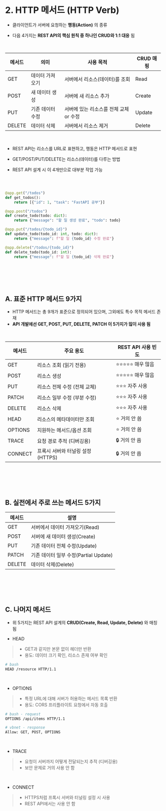 # 2. HTTP 메서드 (HTTP Verb)
* 클라이언트가 서버에 요청하는 **행동(Action)** 의 종류

* 다음 4가지는 **REST API의 핵심 원칙 중 하나인 CRUD와 1:1 대응** 됨

<br>

|메서드|의미|사용 목적|CRUD 매핑|
|----|----|----|----|
|GET|데이터 가져오기|서버에서 리소스(데이터)를 조회|Read|
|POST|새 데이터 생성|서버에 새 리소스 추가|Create|
|PUT|기존 데이터 수정|서버에 있는 리소스를 전체 교체 or 수정|Update|
|DELETE|데이터 삭제|서버에서 리소스 제거|Delete|

<br>

* REST API는 리소스를 URL로 표현하고, 행동은 HTTP 메서드로 표현

* GET/POST/PUT/DELETE는 리소스(데이터)를 다루는 방법
* REST API 설계 시 이 4개만으로 대부분 작업 가능

<br>

```python

@app.get("/todos")
def get_todos():
    return [{"id": 1, "task": "FastAPI 공부"}]

@app.post("/todos")
def create_todo(todo: dict):
    return {"message": "할 일 생성 완료", "todo": todo}

@app.put("/todos/{todo_id}")
def update_todo(todo_id: int, todo: dict):
    return {"message": f"할 일 {todo_id} 수정 완료"}

@app.delete("/todos/{todo_id}")
def delete_todo(todo_id: int):
    return {"message": f"할 일 {todo_id} 삭제 완료"}
```

<br>
<br>
<br>
<br>

## A. 표준 HTTP 메서드 9가지
* HTTP 메서드는 총 9개가 표준으로 정의되어 있으며, 그외에도 특수 목적 메서드 존재
* **API 개발에선 GET, POST, PUT, DELETE, PATCH 이 5가지가 많이 사용 됨**

<br>

|메서드|주요 용도|REST API 사용 빈도|
|---|---|---|
|GET|리소스 조회 (읽기 전용)|⭐⭐⭐⭐⭐ 매우 많음|
|POST|리소스 생성|⭐⭐⭐⭐⭐ 매우 많음|
|PUT|리소스 전체 수정 (전체 교체)|⭐⭐⭐ 자주 사용|
|PATCH|리소스 일부 수정 (부분 수정)|⭐⭐⭐ 자주 사용|
|DELETE|리소스 삭제|⭐⭐⭐ 자주 사용|
|HEAD|리소스의 메타데이터만 조회|⭐ 거의 안 씀|
|OPTIONS|지원하는 메서드/옵션 조회|⭐ 거의 안 씀|
|TRACE|요청 경로 추적 (디버깅용)|🔒 거의 안 씀|
|CONNECT|프록시 서버와 터널링 설정 (HTTPS)|🔒 거의 안 씀|

<br>
<br>
<br>
<br>

## B. 실전에서 주로 쓰는 메서드 5가지
|메서드|설명|
|---|---|
|GET|서버에서 데이터 가져오기(Read)|
|POST|서버에 새 데이터 생성(Create)|
|PUT|기존 데이터 전체 수정(Update)|
|PATCH|기존 데이터 일부 수정(Partial Update)|
|DELETE|데이터 삭제(Delete)|

<br>
<br>
<br>
<br>

## C. 나머지 메서드

* 위 5가지는 REST API 설계의 **CRUD(Create, Read, Update, Delete)** 와 매칭됨

* HEAD
> * GET과 같지만 본문 없이 헤더만 반환
> * 용도: 데이터 크기 확인, 리소스 존재 여부 확인
```bash
# bash
HEAD /resource HTTP/1.1
```

<br>

* OPTIONS
> * 특정 URL에 대해 서버가 허용하는 메서드 목록 반환
> * 용도: CORS 프리플라이트 요청에서 자동 호출

```bash
# bash - request
OPTIONS /api/items HTTP/1.1

# vbnet - response
Allow: GET, POST, OPTIONS
```

<br>

* TRACE
> * 요청이 서버까지 어떻게 전달되는지 추적 (디버깅용)
> * 보안 문제로 거의 사용 안 함

<br>

* CONNECT
> * HTTPS처럼 프록시 서버와 터널링 설정 시 사용
> * REST API에서는 사용 안 함
